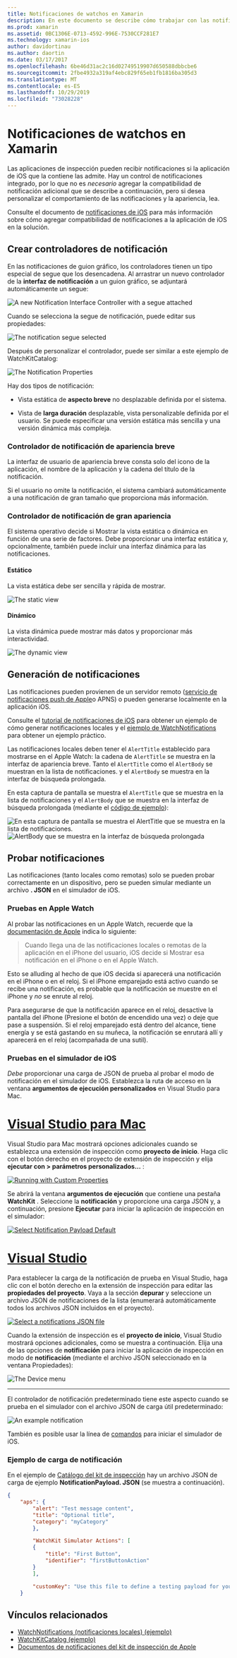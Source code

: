 ```yaml
---
title: Notificaciones de watchos en Xamarin
description: En este documento se describe cómo trabajar con las notificaciones de watchos en Xamarin. Describe la creación de controladores de notificación, la generación de notificaciones y la prueba de notificaciones.
ms.prod: xamarin
ms.assetid: 0BC1306E-0713-4592-996E-7530CCF281E7
ms.technology: xamarin-ios
author: davidortinau
ms.author: daortin
ms.date: 03/17/2017
ms.openlocfilehash: 6be46d31ac2c16d02749519907d650588dbbcbe6
ms.sourcegitcommit: 2fbe4932a319af4ebc829f65eb1fb1816ba305d3
ms.translationtype: MT
ms.contentlocale: es-ES
ms.lasthandoff: 10/29/2019
ms.locfileid: "73028228"
---
```

# <a name="watchos-notifications-in-xamarin"></a>Notificaciones de watchos en Xamarin

Las aplicaciones de inspección pueden recibir notificaciones si la aplicación de iOS que la contiene las admite. Hay un control de notificaciones integrado, por lo que no es *necesario* agregar la compatibilidad de notificación adicional que se describe a continuación, pero si desea personalizar el comportamiento de las notificaciones y la apariencia, lea.

Consulte el documento de [notificaciones de iOS](~/ios/platform/user-notifications/deprecated/index.md) para más información sobre cómo agregar compatibilidad de notificaciones a la aplicación de iOS en la solución.

## <a name="creating-notification-controllers"></a>Crear controladores de notificación

En las notificaciones de guion gráfico, los controladores tienen un tipo especial de segue que los desencadena. Al arrastrar un nuevo controlador de la **interfaz de notificación** a un guion gráfico, se adjuntará automáticamente un segue:

![](notifications-images/notification-storyboard1.png "A new Notification Interface Controller with a segue attached")

Cuando se selecciona la segue de notificación, puede editar sus propiedades:

![](notifications-images/notification-storyboard2.png "The notification segue selected")

Después de personalizar el controlador, puede ser similar a este ejemplo de WatchKitCatalog:

![](notifications-images/notifications-segue.png "The Notification Properties")

Hay dos tipos de notificación:

- Vista estática de **aspecto breve** no desplazable definida por el sistema.

- Vista de **larga duración** desplazable, vista personalizable definida por el usuario. Se puede especificar una versión estática más sencilla y una versión dinámica más compleja.

### <a name="short-look-notification-controller"></a>Controlador de notificación de apariencia breve

La interfaz de usuario de apariencia breve consta solo del icono de la aplicación, el nombre de la aplicación y la cadena del título de la notificación.

Si el usuario no omite la notificación, el sistema cambiará automáticamente a una notificación de gran tamaño que proporciona más información.

### <a name="long-look-notification-controller"></a>Controlador de notificación de gran apariencia

El sistema operativo decide si Mostrar la vista estática o dinámica en función de una serie de factores. Debe proporcionar una interfaz estática y, opcionalmente, también puede incluir una interfaz dinámica para las notificaciones.

#### <a name="static"></a>Estático

La vista estática debe ser sencilla y rápida de mostrar.

![](notifications-images/notification-static.png "The static view")

#### <a name="dynamic"></a>Dinámico

La vista dinámica puede mostrar más datos y proporcionar más interactividad.

![](notifications-images/notification-dynamic.png "The dynamic view")

## <a name="generating-notifications"></a>Generación de notificaciones

Las notificaciones pueden provienen de un servidor remoto ([servicio de notificaciones push de Apple](https://developer.apple.com/library/ios/documentation/NetworkingInternet/Conceptual/RemoteNotificationsPG/Chapters/ApplePushService.html)o APNS) o pueden generarse localmente en la aplicación iOS.

Consulte el [tutorial de notificaciones de iOS](~/ios/platform/user-notifications/deprecated/local-notifications-in-ios-walkthrough.md) para obtener un ejemplo de cómo generar notificaciones locales y el [ejemplo de WatchNotifications](https://docs.microsoft.com/samples/xamarin/ios-samples/watchkit-watchnotifications) para obtener un ejemplo práctico.

Las notificaciones locales deben tener el `AlertTitle` establecido para mostrarse en el Apple Watch: la cadena de `AlertTitle` se muestra en la interfaz de apariencia breve. Tanto el `AlertTitle` como el `AlertBody` se muestran en la lista de notificaciones. y el `AlertBody` se muestra en la interfaz de búsqueda prolongada.

En esta captura de pantalla se muestra el `AlertTitle` que se muestra en la lista de notificaciones y el `AlertBody` que se muestra en la interfaz de búsqueda prolongada (mediante el [código de ejemplo](https://docs.microsoft.com/samples/xamarin/ios-samples/watchkit-watchnotifications)):

![](notifications-images/watch-notificationslist-sml.png "En esta captura de pantalla se muestra el AlertTitle que se muestra en la lista de notificaciones.") ![](notifications-images/watch-notificationcontroller-sml.png "AlertBody que se muestra en la interfaz de búsqueda prolongada")

## <a name="testing-notifications"></a>Probar notificaciones

Las notificaciones (tanto locales como remotas) solo se pueden probar correctamente en un dispositivo, pero se pueden simular mediante un archivo **. JSON** en el simulador de iOS.

### <a name="testing-on-apple-watch"></a>Pruebas en Apple Watch

Al probar las notificaciones en un Apple Watch, recuerde que la [documentación de Apple](https://developer.apple.com/library/ios/documentation/General/Conceptual/WatchKitProgrammingGuide/BasicSupport.html) indica lo siguiente:

> Cuando llega una de las notificaciones locales o remotas de la aplicación en el iPhone del usuario, iOS decide si Mostrar esa notificación en el iPhone o en el Apple Watch.

Esto se alluding al hecho de que iOS decida si aparecerá una notificación en el iPhone o en el reloj. Si el iPhone emparejado está activo cuando se recibe una notificación, es probable que la notificación se muestre en el iPhone y *no* se enrute al reloj.

Para asegurarse de que la notificación aparece en el reloj, desactive la pantalla del iPhone (Presione el botón de encendido una vez) o deje que pase a suspensión. Si el reloj emparejado está dentro del alcance, tiene energía y se está gastando en su muñeca, la notificación se enrutará allí y aparecerá en el reloj (acompañada de una sutil).

### <a name="testing-on-the-ios-simulator"></a>Pruebas en el simulador de iOS

*Debe* proporcionar una carga de JSON de prueba al probar el modo de notificación en el simulador de iOS. Establezca la ruta de acceso en la ventana **argumentos de ejecución personalizados** en Visual Studio para Mac.

# <a name="visual-studio-for-mactabmacos"></a>[Visual Studio para Mac](#tab/macos)

Visual Studio para Mac mostrará opciones adicionales cuando se establezca una extensión de inspección como **proyecto de inicio**.
Haga clic con el botón derecho en el proyecto de extensión de inspección y elija **ejecutar con > parámetros personalizados...** :

[![](notifications-images/runwith-customparams-sml.png "Running with Custom Properties")](notifications-images/runwith-customparams.png#lightbox)

Se abrirá la ventana **argumentos de ejecución** que contiene una pestaña **WatchKit** . Seleccione la **notificación** y proporcione una carga JSON y, a continuación, presione **Ejecutar** para iniciar la aplicación de inspección en el simulador:

[![](notifications-images/runwith-execargs-sml.png "Select Notification Payload Default")](notifications-images/runwith-execargs.png#lightbox)

# <a name="visual-studiotabwindows"></a>[Visual Studio](#tab/windows)

Para establecer la carga de la notificación de prueba en Visual Studio, haga clic con el botón derecho en la extensión de inspección para editar las **propiedades del proyecto**. Vaya a la sección **depurar** y seleccione un archivo JSON de notificaciones de la lista (enumerará automáticamente todos los archivos JSON incluidos en el proyecto).

[![](notifications-images/runwith-execargs-sml-vs.png "Select a notifications JSON file")](notifications-images/runwith-execargs-vs.png#lightbox)

Cuando la extensión de inspección es el **proyecto de inicio**, Visual Studio mostrará opciones adicionales, como se muestra a continuación. Elija una de las opciones de **notificación** para iniciar la aplicación de inspección en modo de **notificación** (mediante el archivo JSON seleccionado en la ventana Propiedades):

![](notifications-images/runwith-vs.png "The Device menu")

-----

El controlador de notificación predeterminado tiene este aspecto cuando se prueba en el simulador con el archivo JSON de carga útil predeterminado:

![](notifications-images/notification-debug-sml.png "An example notification")

También es posible usar la línea de [comandos](~/ios/watchos/troubleshooting.md#command_line) para iniciar el simulador de iOS.

### <a name="example-notification-payload"></a>Ejemplo de carga de notificación

En el ejemplo de [Catálogo del kit de inspección](https://docs.microsoft.com/samples/xamarin/ios-samples/watchos-watchkitcatalog) hay un archivo JSON de carga de ejemplo **NotificationPayload. JSON** (se muestra a continuación).

```json
{
    "aps": {
        "alert": "Test message content",
        "title": "Optional title",
        "category": "myCategory"
        },

        "WatchKit Simulator Actions": [
        {
            "title": "First Button",
            "identifier": "firstButtonAction"
        }
        ],

        "customKey": "Use this file to define a testing payload for your notifications. The aps dictionary specifies the category, alert text and title. The WatchKit Simulator Actions array can provide info for one or more action buttons in addition to the standard Dismiss button. Any other top level keys are custom payload. If you have multiple such JSON files in your project, you'll be able to choose between them in when selecting to debug the notification interface of your Watch App."
    }
```

## <a name="related-links"></a>Vínculos relacionados

- [WatchNotifications (notificaciones locales) (ejemplo)](https://docs.microsoft.com/samples/xamarin/ios-samples/watchkit-watchnotifications)
- [WatchKitCatalog (ejemplo)](https://docs.microsoft.com/samples/xamarin/ios-samples/watchos-watchkitcatalog)
- [Documentos de notificaciones del kit de inspección de Apple](https://developer.apple.com/library/ios/documentation/General/Conceptual/WatchKitProgrammingGuide/BasicSupport.html)
